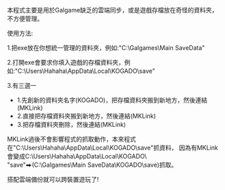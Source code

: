 本程式主要是用於Galgame缺乏的雲端同步，或是遊戲存檔放在奇怪的資料夾，不方便管理。

使用方法:

1.把exe放在你想統一管理的資料夾，例如:"C:\Galgames\Main SaveData\"

2.打開exe會要求你填入遊戲的存檔資料夾，例如:"C:\Users\Hahaha\AppData\Local\KOGADO\save"

3.有三選一 
  - 1.先創新的資料夾名字(KOGADO)，把存檔資料夾搬到新地方，然後連結(MKLink) 
  - 2.直接把存檔資料夾搬到新地方，然後連結(MKLink) 
  - 3.把存檔資料夾刪除，然後連結(MKLink)

MKLink過後不會影響程式的抓取動作，本來程式在"C:\Users\Hahaha\AppData\Local\KOGADO\save"抓資料，
因為有MKLink會變成C:\Users\Hahaha\AppData\Local\KOGADO\  "save"⮕(C:\Galgames\Main SaveData\KOGADO\save)抓取。

搭配雲端備份就可以跨裝置遊玩了!
